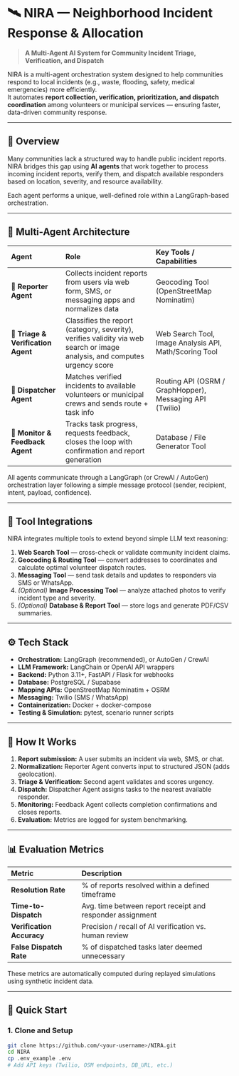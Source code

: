 # 🛰️ NIRA — Neighborhood Incident Response & Allocation

> **A Multi-Agent AI System for Community Incident Triage, Verification, and Dispatch**

NIRA is a multi-agent orchestration system designed to help communities respond to local incidents (e.g., waste, flooding, safety, medical emergencies) more efficiently.  
It automates **report collection, verification, prioritization, and dispatch coordination** among volunteers or municipal services — ensuring faster, data-driven community response.

---

## 🚀 Overview

Many communities lack a structured way to handle public incident reports. NIRA bridges this gap using **AI agents** that work together to process incoming incident reports, verify them, and dispatch available responders based on location, severity, and resource availability.

Each agent performs a unique, well-defined role within a LangGraph-based orchestration.

---

## 🤖 Multi-Agent Architecture

| Agent | Role | Key Tools / Capabilities |
|:------|:-----|:--------------------------|
| 📨 **Reporter Agent** | Collects incident reports from users via web form, SMS, or messaging apps and normalizes data | Geocoding Tool (OpenStreetMap Nominatim) |
| 🧠 **Triage & Verification Agent** | Classifies the report (category, severity), verifies validity via web search or image analysis, and computes urgency score | Web Search Tool, Image Analysis API, Math/Scoring Tool |
| 🚚 **Dispatcher Agent** | Matches verified incidents to available volunteers or municipal crews and sends route + task info | Routing API (OSRM / GraphHopper), Messaging API (Twilio) |
| 🔄 **Monitor & Feedback Agent** | Tracks task progress, requests feedback, closes the loop with confirmation and report generation | Database / File Generator Tool |

All agents communicate through a LangGraph (or CrewAI / AutoGen) orchestration layer following a simple message protocol (sender, recipient, intent, payload, confidence).

---

## 🧩 Tool Integrations

NIRA integrates multiple tools to extend beyond simple LLM text reasoning:

1. **Web Search Tool** — cross-check or validate community incident claims.  
2. **Geocoding & Routing Tool** — convert addresses to coordinates and calculate optimal volunteer dispatch routes.  
3. **Messaging Tool** — send task details and updates to responders via SMS or WhatsApp.  
4. *(Optional)* **Image Processing Tool** — analyze attached photos to verify incident type and severity.  
5. *(Optional)* **Database & Report Tool** — store logs and generate PDF/CSV summaries.

---

## ⚙️ Tech Stack

- **Orchestration:** LangGraph (recommended), or AutoGen / CrewAI  
- **LLM Framework:** LangChain or OpenAI API wrappers  
- **Backend:** Python 3.11+, FastAPI / Flask for webhooks  
- **Database:** PostgreSQL / Supabase  
- **Mapping APIs:** OpenStreetMap Nominatim + OSRM  
- **Messaging:** Twilio (SMS / WhatsApp)  
- **Containerization:** Docker + docker-compose  
- **Testing & Simulation:** pytest, scenario runner scripts  

---

## 🧠 How It Works

1. **Report submission:** A user submits an incident via web, SMS, or chat.  
2. **Normalization:** Reporter Agent converts input to structured JSON (adds geolocation).  
3. **Triage & Verification:** Second agent validates and scores urgency.  
4. **Dispatch:** Dispatcher Agent assigns tasks to the nearest available responder.  
5. **Monitoring:** Feedback Agent collects completion confirmations and closes reports.  
6. **Evaluation:** Metrics are logged for system benchmarking.

---

## 📊 Evaluation Metrics

| Metric | Description |
|:-------|:-------------|
| **Resolution Rate** | % of reports resolved within a defined timeframe |
| **Time-to-Dispatch** | Avg. time between report receipt and responder assignment |
| **Verification Accuracy** | Precision / recall of AI verification vs. human review |
| **False Dispatch Rate** | % of dispatched tasks later deemed unnecessary |

These metrics are automatically computed during replayed simulations using synthetic incident data.

---

## 🧪 Quick Start

### 1. Clone and Setup
```bash
git clone https://github.com/<your-username>/NIRA.git
cd NIRA
cp .env_example .env
# Add API keys (Twilio, OSM endpoints, DB_URL, etc.)
